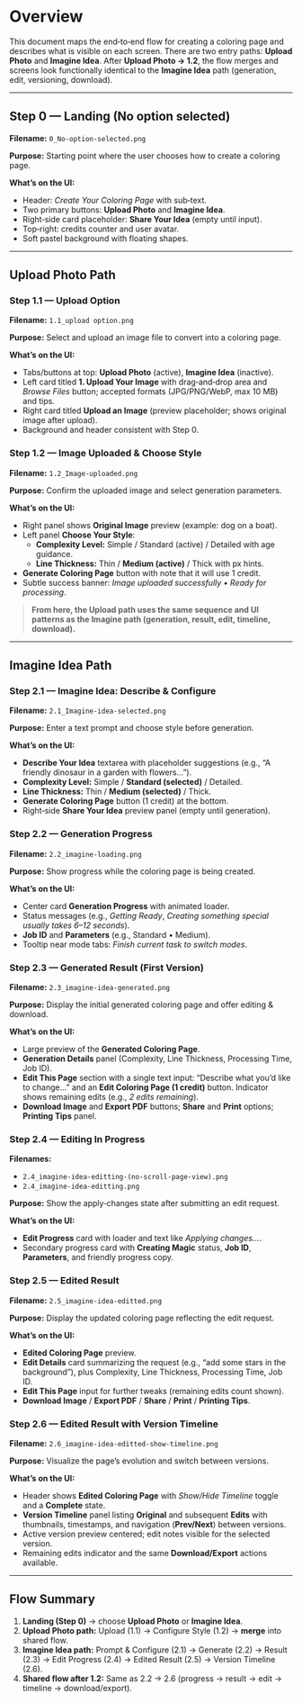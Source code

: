 # Overview
This document maps the end‑to‑end flow for creating a coloring page and describes what is visible on each screen. There are two entry paths: **Upload Photo** and **Imagine Idea**. After **Upload Photo → 1.2**, the flow merges and screens look functionally identical to the **Imagine Idea** path (generation, edit, versioning, download).

---

## Step 0 — Landing (No option selected)
**Filename:** `0_No-option-selected.png`

**Purpose:** Starting point where the user chooses how to create a coloring page.

**What’s on the UI:**
- Header: *Create Your Coloring Page* with sub‑text.
- Two primary buttons: **Upload Photo** and **Imagine Idea**.
- Right‑side card placeholder: **Share Your Idea** (empty until input).
- Top‑right: credits counter and user avatar.
- Soft pastel background with floating shapes.

---

## Upload Photo Path

### Step 1.1 — Upload Option
**Filename:** `1.1_upload option.png`

**Purpose:** Select and upload an image file to convert into a coloring page.

**What’s on the UI:**
- Tabs/buttons at top: **Upload Photo** (active), **Imagine Idea** (inactive).
- Left card titled **1. Upload Your Image** with drag‑and‑drop area and *Browse Files* button; accepted formats (JPG/PNG/WebP, max 10 MB) and tips.
- Right card titled **Upload an Image** (preview placeholder; shows original image after upload).
- Background and header consistent with Step 0.

### Step 1.2 — Image Uploaded & Choose Style
**Filename:** `1.2_Image-uploaded.png`

**Purpose:** Confirm the uploaded image and select generation parameters.

**What’s on the UI:**
- Right panel shows **Original Image** preview (example: dog on a boat).
- Left panel **Choose Your Style**:
  - **Complexity Level:** Simple / Standard (active) / Detailed with age guidance.
  - **Line Thickness:** Thin / **Medium (active)** / Thick with px hints.
- **Generate Coloring Page** button with note that it will use 1 credit.
- Subtle success banner: *Image uploaded successfully • Ready for processing*.

> **From here, the Upload path uses the same sequence and UI patterns as the Imagine path (generation, result, edit, timeline, download).**

---

## Imagine Idea Path

### Step 2.1 — Imagine Idea: Describe & Configure
**Filename:** `2.1_Imagine-idea-selected.png`

**Purpose:** Enter a text prompt and choose style before generation.

**What’s on the UI:**
- **Describe Your Idea** textarea with placeholder suggestions (e.g., “A friendly dinosaur in a garden with flowers…”).
- **Complexity Level:** Simple / **Standard (selected)** / Detailed.
- **Line Thickness:** Thin / **Medium (selected)** / Thick.
- **Generate Coloring Page** button (1 credit) at the bottom.
- Right‑side **Share Your Idea** preview panel (empty until generation).

### Step 2.2 — Generation Progress
**Filename:** `2.2_imagine-loading.png`

**Purpose:** Show progress while the coloring page is being created.

**What’s on the UI:**
- Center card **Generation Progress** with animated loader.
- Status messages (e.g., *Getting Ready*, *Creating something special usually takes 6–12 seconds*).
- **Job ID** and **Parameters** (e.g., Standard • Medium).
- Tooltip near mode tabs: *Finish current task to switch modes*.

### Step 2.3 — Generated Result (First Version)
**Filename:** `2.3_imagine-idea-generated.png`

**Purpose:** Display the initial generated coloring page and offer editing & download.

**What’s on the UI:**
- Large preview of the **Generated Coloring Page**.
- **Generation Details** panel (Complexity, Line Thickness, Processing Time, Job ID).
- **Edit This Page** section with a single text input: “Describe what you’d like to change…” and an **Edit Coloring Page (1 credit)** button. Indicator shows remaining edits (e.g., *2 edits remaining*).
- **Download Image** and **Export PDF** buttons; **Share** and **Print** options; **Printing Tips** panel.

### Step 2.4 — Editing In Progress
**Filenames:**
- `2.4_imagine-idea-editting-(no-scroll-page-view).png`
- `2.4_imagine-idea-editting.png`

**Purpose:** Show the apply‑changes state after submitting an edit request.

**What’s on the UI:**
- **Edit Progress** card with loader and text like *Applying changes…*.
- Secondary progress card with **Creating Magic** status, **Job ID**, **Parameters**, and friendly progress copy.

### Step 2.5 — Edited Result
**Filename:** `2.5_imagine-idea-editted.png`

**Purpose:** Display the updated coloring page reflecting the edit request.

**What’s on the UI:**
- **Edited Coloring Page** preview.
- **Edit Details** card summarizing the request (e.g., “add some stars in the background”), plus Complexity, Line Thickness, Processing Time, Job ID.
- **Edit This Page** input for further tweaks (remaining edits count shown).
- **Download Image** / **Export PDF** / **Share** / **Print** / **Printing Tips**.

### Step 2.6 — Edited Result with Version Timeline
**Filename:** `2.6_imagine-idea-editted-show-timeline.png`

**Purpose:** Visualize the page’s evolution and switch between versions.

**What’s on the UI:**
- Header shows **Edited Coloring Page** with *Show/Hide Timeline* toggle and a **Complete** state.
- **Version Timeline** panel listing **Original** and subsequent **Edits** with thumbnails, timestamps, and navigation (**Prev/Next**) between versions.
- Active version preview centered; edit notes visible for the selected version.
- Remaining edits indicator and the same **Download/Export** actions available.

---

## Flow Summary
1. **Landing (Step 0)** → choose **Upload Photo** or **Imagine Idea**.
2. **Upload Photo path:** Upload (1.1) → Configure Style (1.2) → **merge** into shared flow.
3. **Imagine Idea path:** Prompt & Configure (2.1) → Generate (2.2) → Result (2.3) → Edit Progress (2.4) → Edited Result (2.5) → Version Timeline (2.6).
4. **Shared flow after 1.2:** Same as 2.2 → 2.6 (progress → result → edit → timeline → download/export).

